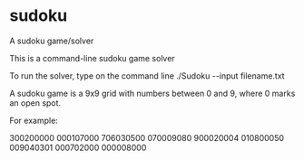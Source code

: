 # sudoku
A sudoku game/solver

This is a command-line sudoku game solver 

To run the solver, type on the command line ./Sudoku --input filename.txt

A sudoku game is a 9x9 grid with numbers between 0 and 9, where 0 marks an open spot.

For example:

300200000
000107000
706030500
070009080
900020004
010800050
009040301
000702000
000008000



